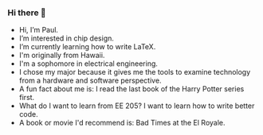 ### Hi there 👋
- Hi, I’m Paul.
- I’m interested in chip design.
- I’m currently learning how to write LaTeX.
- I'm originally from Hawaii.
- I'm a sophomore in electrical engineering.
- I chose my major because it gives me the tools to examine technology from a hardware and software perspective.
- A fun fact about me is: I read the last book of the Harry Potter series first.
- What do I want to learn from EE 205? I want to learn how to write better code.
- A book or movie I'd recommend is:  Bad Times at the El Royale.
